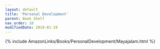 ```yaml
---
layout: default
title: 'Personal Development'
parent: Book Shelf
nav_order: 10
modifiedDate: 2019-01-19
---
```


{% include AmazonLinks/Books/PersonalDevelopment/Mayajalam.html %}
